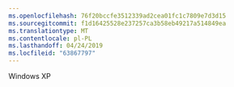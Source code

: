 ```yaml
---
ms.openlocfilehash: 76f20bccfe3512339ad2cea01fc1c7809e7d3d15
ms.sourcegitcommit: f1d16425528e237257ca3b58eb49217a514849ea
ms.translationtype: MT
ms.contentlocale: pl-PL
ms.lasthandoff: 04/24/2019
ms.locfileid: "63867797"
---
```

Windows XP